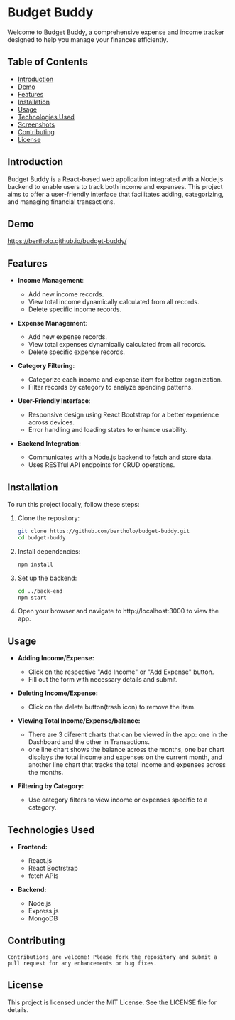 # Budget Buddy

Welcome to Budget Buddy, a comprehensive expense and income tracker designed to help you manage your finances efficiently.

## Table of Contents

- [Introduction](#introduction)
- [Demo](#demo)
- [Features](#features)
- [Installation](#installation)
- [Usage](#usage)
- [Technologies Used](#technologies-used)
- [Screenshots](#screenshots)
- [Contributing](#contributing)
- [License](#license)

## Introduction

Budget Buddy is a React-based web application integrated with a Node.js backend to enable users to track both income and expenses. This project aims to offer a user-friendly interface that facilitates adding, categorizing, and managing financial transactions.

## Demo

https://bertholo.github.io/budget-buddy/

## Features

- **Income Management**:
  - Add new income records.
  - View total income dynamically calculated from all records.
  - Delete specific income records.

- **Expense Management**:
  - Add new expense records.
  - View total expenses dynamically calculated from all records.
  - Delete specific expense records.

- **Category Filtering**:
  - Categorize each income and expense item for better organization.
  - Filter records by category to analyze spending patterns.

- **User-Friendly Interface**:
  - Responsive design using React Bootstrap for a better experience across devices.
  - Error handling and loading states to enhance usability.

- **Backend Integration**:
  - Communicates with a Node.js backend to fetch and store data.
  - Uses RESTful API endpoints for CRUD operations.

## Installation

To run this project locally, follow these steps:

1. Clone the repository:
   ```bash
   git clone https://github.com/bertholo/budget-buddy.git
   cd budget-buddy

2. Install dependencies:
    ```bash
    npm install

3. Set up the backend:
    ```bash
    cd ../back-end
    npm start
4. Open your browser and navigate to http://localhost:3000 to view the app.

## Usage

- **Adding Income/Expense:**

    - Click on the respective "Add Income" or "Add Expense" button.
    - Fill out the form with necessary details and submit.

- **Deleting Income/Expense:**

    - Click on the delete button(trash icon) to remove the item.

- **Viewing Total Income/Expense/balance:**

    - There are 3 diferent charts that can be viewed in the app: one in the Dashboard and the other in Transactions.
    - one line chart shows the balance across the months, one bar chart displays the total income and expenses on the current month, and another line chart that tracks the total income and expenses across the months.

- **Filtering by Category:**

    - Use category filters to view income or expenses specific to a category.

## Technologies Used

- **Frontend:**

    - React.js
    - React Bootrstrap
    - fetch APIs

- **Backend:**

    - Node.js
    - Express.js
    - MongoDB

## Contributing

    Contributions are welcome! Please fork the repository and submit a pull request for any enhancements or bug fixes.

## License

This project is licensed under the MIT License. See the LICENSE file for details.